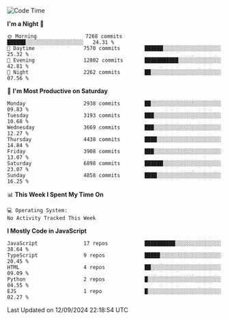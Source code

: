 <!--START_SECTION:waka-->
![Code Time](http://img.shields.io/badge/Code%20Time-3%2C337%20hrs%2038%20mins-blue)

**I'm a Night 🦉** 

```text
🌞 Morning                7268 commits        ██████░░░░░░░░░░░░░░░░░░░   24.31 % 
🌆 Daytime                7570 commits        ██████░░░░░░░░░░░░░░░░░░░   25.32 % 
🌃 Evening                12802 commits       ███████████░░░░░░░░░░░░░░   42.81 % 
🌙 Night                  2262 commits        ██░░░░░░░░░░░░░░░░░░░░░░░   07.56 % 
```
📅 **I'm Most Productive on Saturday** 

```text
Monday                   2938 commits        ██░░░░░░░░░░░░░░░░░░░░░░░   09.83 % 
Tuesday                  3193 commits        ███░░░░░░░░░░░░░░░░░░░░░░   10.68 % 
Wednesday                3669 commits        ███░░░░░░░░░░░░░░░░░░░░░░   12.27 % 
Thursday                 4438 commits        ████░░░░░░░░░░░░░░░░░░░░░   14.84 % 
Friday                   3908 commits        ███░░░░░░░░░░░░░░░░░░░░░░   13.07 % 
Saturday                 6898 commits        ██████░░░░░░░░░░░░░░░░░░░   23.07 % 
Sunday                   4858 commits        ████░░░░░░░░░░░░░░░░░░░░░   16.25 % 
```


📊 **This Week I Spent My Time On** 

```text
💻 Operating System: 
No Activity Tracked This Week
```

**I Mostly Code in JavaScript** 

```text
JavaScript               17 repos            ██████████░░░░░░░░░░░░░░░   38.64 % 
TypeScript               9 repos             █████░░░░░░░░░░░░░░░░░░░░   20.45 % 
HTML                     4 repos             ██░░░░░░░░░░░░░░░░░░░░░░░   09.09 % 
Python                   2 repos             █░░░░░░░░░░░░░░░░░░░░░░░░   04.55 % 
EJS                      1 repo              █░░░░░░░░░░░░░░░░░░░░░░░░   02.27 % 
```




 Last Updated on 12/09/2024 22:18:54 UTC
<!--END_SECTION:waka-->

<!--
**likaiqiang/likaiqiang** is a ✨ _special_ ✨ repository because its `README.md` (this file) appears on your GitHub profile.

Here are some ideas to get you started:

- 🔭 I’m currently working on ...
- 🌱 I’m currently learning ...
- 👯 I’m looking to collaborate on ...
- 🤔 I’m looking for help with ...
- 💬 Ask me about ...
- 📫 How to reach me: ...
- 😄 Pronouns: ...
- ⚡ Fun fact: ...
-->
